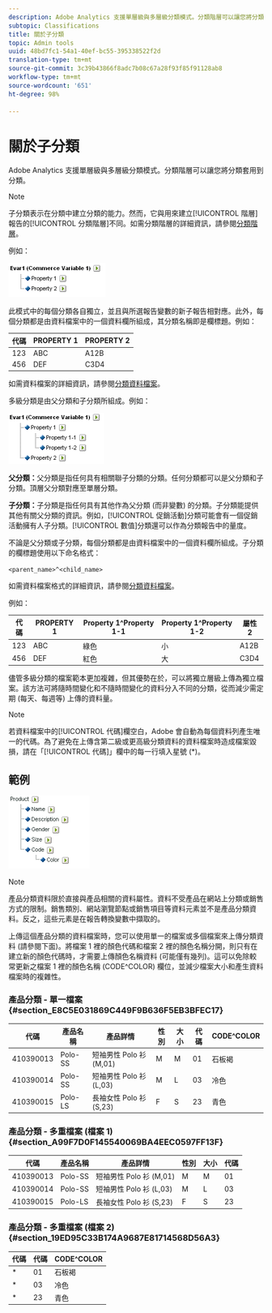 ```yaml
---
description: Adobe Analytics 支援單層級與多層級分類模式。分類階層可以讓您將分類套用到分類。
subtopic: Classifications
title: 關於子分類
topic: Admin tools
uuid: 48bd7fc1-54a1-40ef-bc55-395338522f2d
translation-type: tm+mt
source-git-commit: 3c39b43866f8adc7b08c67a28f93f85f91128ab8
workflow-type: tm+mt
source-wordcount: '651'
ht-degree: 98%

---
```



# 關於子分類

Adobe Analytics 支援單層級與多層級分類模式。分類階層可以讓您將分類套用到分類。

>[!NOTE]
>
>子分類表示在分類中建立分類的能力。然而，它與用來建立[!UICONTROL 階層]報告的[!UICONTROL 分類階層]不同。如需分類階層的詳細資訊，請參閱[分類階層](/help/admin/admin/conversion-var-admin/classification-hierarchies.md)。

例如：

![](assets/single-level-popup-C.png)

此模式中的每個分類各自獨立，並且與所選報告變數的新子報告相對應。此外，每個分類都是由資料檔案中的一個資料欄所組成，其分類名稱即是欄標題。例如：

| 代碼 | PROPERTY 1 | PROPERTY 2 |
|---|---|---|
| 123 | ABC | A12B |
| 456 | DEF | C3D4 |

如需資料檔案的詳細資訊，請參閱[分類資料檔案](/help/components/classifications/importer/c-saint-data-files.md)。

多級分類是由父分類和子分類所組成。例如：

![](assets/Multi-Level-Class-popup.png)

**父分類：**&#x200B;父分類是指任何具有相關聯子分類的分類。任何分類都可以是父分類和子分類。頂層父分類對應至單層分類。

**子分類：**&#x200B;子分類是指任何具有其他作為父分類 (而非變數) 的分類。子分類能提供其他有關父分類的資訊。例如，[!UICONTROL 促銷活動]分類可能會有一個促銷活動擁有人子分類。[!UICONTROL 數值]分類還可以作為分類報告中的量度。

不論是父分類或子分類，每個分類都是由資料檔案中的一個資料欄所組成。子分類的欄標題使用以下命名格式：

`<parent_name>^<child_name>`

如需資料檔案格式的詳細資訊，請參閱[分類資料檔案](/help/components/classifications/importer/c-saint-data-files.md)。

例如：

| 代碼 | PROPERTY 1 | Property 1^Property 1-1 | Property 1^Property 1-2 | 屬性 2 |
|---|---|---|---|---|
| 123 | ABC | 綠色 | 小 | A12B |
| 456 | DEF | 紅色 | 大 | C3D4 |

儘管多級分類的檔案範本更加複雜，但其優勢在於，可以將獨立層級上傳為獨立檔案。該方法可將隨時間變化和不隨時間變化的資料分入不同的分類，從而減少需定期 (每天、每週等) 上傳的資料量。

>[!NOTE]
>
>若資料檔案中的[!UICONTROL 代碼]欄空白，Adobe 會自動為每個資料列產生唯一的代碼。為了避免在上傳含第二級或更高級分類資料的資料檔案時造成檔案毀損，請在「[!UICONTROL 代碼]」欄中的每一行填入星號 (*)。

## 範例

![](assets/sample-product-classifications.png)

>[!NOTE]
>
>產品分類資料限於直接與產品相關的資料屬性。資料不受產品在網站上分類或銷售方式的限制。銷售類別、網站瀏覽節點或銷售項目等資料元素並不是產品分類資料。反之，這些元素是在報告轉換變數中擷取的。

上傳這個產品分類的資料檔案時，您可以使用單一的檔案或多個檔案來上傳分類資料 (請參閱下面)。將檔案 1 裡的顏色代碼和檔案 2 裡的顏色名稱分開，則只有在建立新的顏色代碼時，才需要上傳顏色名稱資料 (可能僅有幾列)。這可以免除較常更新之檔案 1 裡的顏色名稱 (CODE^COLOR) 欄位，並減少檔案大小和產生資料檔案時的複雜性。

### 產品分類 - 單一檔案 {#section_E8C5E031869C449F9B636F5EB3BFEC17}

| 代碼 | 產品名稱 | 產品詳情 | 性別 | 大小 | 代碼 | CODE^COLOR |
|---|---|---|---|---|---|---|
| 410390013 | Polo-SS | 短袖男性 Polo 衫 (M,01) | M | M | 01 | 石板褐 |
| 410390014 | Polo-SS | 短袖男性 Polo 衫 (L,03) | M | L | 03 | 冷色 |
| 410390015 | Polo-LS | 長袖女性 Polo 衫 (S,23) | F | S | 23 | 青色 |

### 產品分類 - 多重檔案 (檔案 1) {#section_A99F7D0F145540069BA4EEC0597FF13F}

| 代碼 | 產品名稱 | 產品詳情 | 性別 | 大小 | 代碼 |
|---|---|---|---|---|---|
| 410390013 | Polo-SS | 短袖男性 Polo 衫 (M,01) | M | M | 01 |
| 410390014 | Polo-SS | 短袖男性 Polo 衫 (L,03) | M | L | 03 |
| 410390015 | Polo-LS | 長袖女性 Polo 衫 (S,23) | F | S | 23 |

### 產品分類 - 多重檔案 (檔案 2) {#section_19ED95C33B174A9687E81714568D56A3}

| 代碼 | 代碼 | CODE^COLOR |
|---|---|---|
| * | 01 | 石板褐 |
| * | 03 | 冷色 |
| * | 23 | 青色 |
